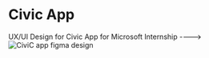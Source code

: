 # Civic App
UX/UI Design for Civic App for Microsoft Internship
 ---->
 ![CiviC app figma design](https://user-images.githubusercontent.com/22714856/130328919-084a7112-01db-4d2f-ab29-ba4e3cc83045.png)
 

